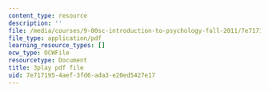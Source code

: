 ```yaml
---
content_type: resource
description: ''
file: /media/courses/9-00sc-introduction-to-psychology-fall-2011/7e7171954aef3fd6ada3e20ed5427e17_SFPPw6sDHEI.pdf
file_type: application/pdf
learning_resource_types: []
ocw_type: OCWFile
resourcetype: Document
title: 3play pdf file
uid: 7e717195-4aef-3fd6-ada3-e20ed5427e17
---
```


